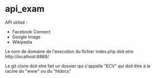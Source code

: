 # api_exam

API utilisé :
* Facebook Connect
* Google Image
* Wikipedia

Le nom de domaine de l'execution du fichier index.php doit etre http://localhost:8888/

Le git clone doit etre fait un dossier qui s'appelle "ECV" qui doit être à la racine du "www" ou du "htdocs"